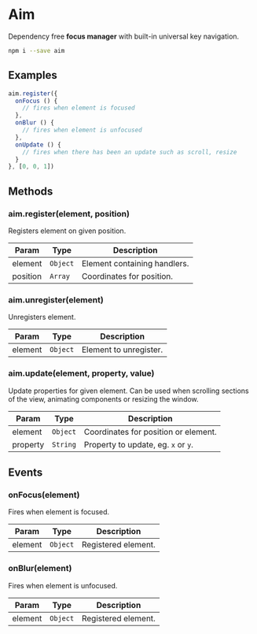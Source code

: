 # Aim
Dependency free **focus manager** with built-in universal key navigation.

```sh
npm i --save aim
```

## Examples
```js
aim.register({
  onFocus () {
    // fires when element is focused
  },
  onBlur () {
    // fires when element is unfocused 
  },
  onUpdate () {
    // fires when there has been an update such as scroll, resize 
  }
}, [0, 0, 1])
```

## Methods
### aim.register(element, position)
Registers element on given position.

| Param | Type | Description |
| --- | --- | --- |
| element | <code>Object</code> | Element containing handlers. |
| position | <code>Array</code> | Coordinates for position. |

### aim.unregister(element)
Unregisters element.

| Param | Type | Description |
| --- | --- | --- |
| element | <code>Object</code> | Element to unregister. |

### aim.update(element, property, value)
Update properties for given element. Can be used when scrolling sections of the view, animating components or resizing the window.

| Param | Type | Description |
| --- | --- | --- |
| element | <code>Object</code> | Coordinates for position or element. |
| property | <code>String</code> | Property to update, eg. <code>x</code> or <code>y</code>. |

## Events
### onFocus(element)
Fires when element is focused.

| Param | Type | Description |
| --- | --- | --- |
| element | <code>Object</code> | Registered element. |

### onBlur(element)
Fires when element is unfocused.

| Param | Type | Description |
| --- | --- | --- |
| element | <code>Object</code> | Registered element. |
